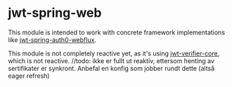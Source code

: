 # jwt-spring-web
This module is intended to work with concrete framework implementations like [jwt-spring-auth0-webflux].

This module is not completely reactive yet, as it's using [jwt-verifier-core], which is not reactive.
//todo: ikke er fullt ut reaktiv, ettersom henting av sertifikater er synkront. Anbefal en konfig som jobber rundt dette (altså eager refresh)

[jwt-spring-auth0-webflux]:              ../jwt-spring-auth0-webflux
[jwt-verifier-core]:                     ../../jwt-verifier/jwt-verifier-core
